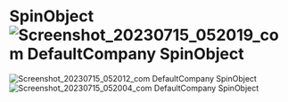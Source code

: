 # SpinObject![Screenshot_20230715_052019_com DefaultCompany SpinObject](https://github.com/Greetrays/SpinObject/assets/58806497/f6dac218-9b00-4576-bb1b-b262c4bd373e)
![Screenshot_20230715_052012_com DefaultCompany SpinObject](https://github.com/Greetrays/SpinObject/assets/58806497/eff40c81-2a7c-43d8-b7d5-2a05d51e1b5c)
![Screenshot_20230715_052004_com DefaultCompany SpinObject](https://github.com/Greetrays/SpinObject/assets/58806497/d3c27586-3645-4a7c-88c5-50fad54a1947)

